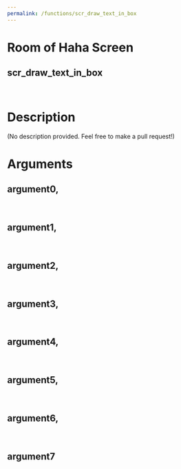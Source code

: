 ```yaml
---
permalink: /functions/scr_draw_text_in_box
---
```

# Room of Haha Screen  
## scr_draw_text_in_box  
&nbsp;  
# Description  
(No description provided. Feel free to make a pull request!) 
&nbsp;  
# Arguments
## argument0, 

&nbsp;  
## argument1, 

&nbsp;  
## argument2, 

&nbsp;  
## argument3, 

&nbsp;  
## argument4, 

&nbsp;  
## argument5, 

&nbsp;  
## argument6, 

&nbsp;  
## argument7

&nbsp;  


